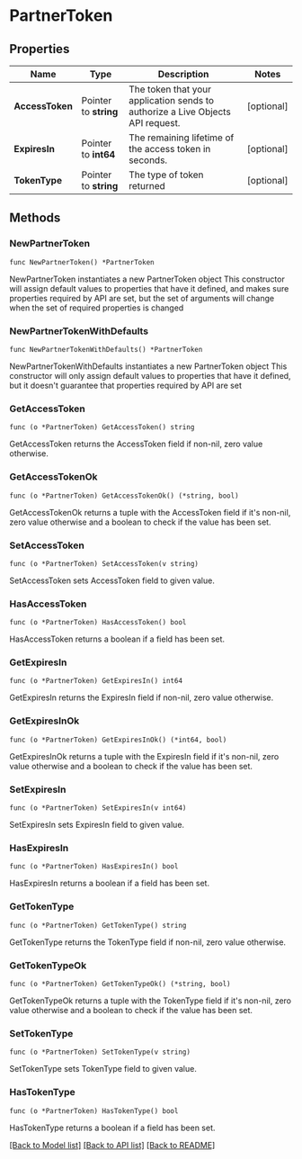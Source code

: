 # PartnerToken

## Properties

Name | Type | Description | Notes
------------ | ------------- | ------------- | -------------
**AccessToken** | Pointer to **string** | The token that your application sends to authorize a Live Objects API request. | [optional] 
**ExpiresIn** | Pointer to **int64** | The remaining lifetime of the access token in seconds. | [optional] 
**TokenType** | Pointer to **string** | The type of token returned | [optional] 

## Methods

### NewPartnerToken

`func NewPartnerToken() *PartnerToken`

NewPartnerToken instantiates a new PartnerToken object
This constructor will assign default values to properties that have it defined,
and makes sure properties required by API are set, but the set of arguments
will change when the set of required properties is changed

### NewPartnerTokenWithDefaults

`func NewPartnerTokenWithDefaults() *PartnerToken`

NewPartnerTokenWithDefaults instantiates a new PartnerToken object
This constructor will only assign default values to properties that have it defined,
but it doesn't guarantee that properties required by API are set

### GetAccessToken

`func (o *PartnerToken) GetAccessToken() string`

GetAccessToken returns the AccessToken field if non-nil, zero value otherwise.

### GetAccessTokenOk

`func (o *PartnerToken) GetAccessTokenOk() (*string, bool)`

GetAccessTokenOk returns a tuple with the AccessToken field if it's non-nil, zero value otherwise
and a boolean to check if the value has been set.

### SetAccessToken

`func (o *PartnerToken) SetAccessToken(v string)`

SetAccessToken sets AccessToken field to given value.

### HasAccessToken

`func (o *PartnerToken) HasAccessToken() bool`

HasAccessToken returns a boolean if a field has been set.

### GetExpiresIn

`func (o *PartnerToken) GetExpiresIn() int64`

GetExpiresIn returns the ExpiresIn field if non-nil, zero value otherwise.

### GetExpiresInOk

`func (o *PartnerToken) GetExpiresInOk() (*int64, bool)`

GetExpiresInOk returns a tuple with the ExpiresIn field if it's non-nil, zero value otherwise
and a boolean to check if the value has been set.

### SetExpiresIn

`func (o *PartnerToken) SetExpiresIn(v int64)`

SetExpiresIn sets ExpiresIn field to given value.

### HasExpiresIn

`func (o *PartnerToken) HasExpiresIn() bool`

HasExpiresIn returns a boolean if a field has been set.

### GetTokenType

`func (o *PartnerToken) GetTokenType() string`

GetTokenType returns the TokenType field if non-nil, zero value otherwise.

### GetTokenTypeOk

`func (o *PartnerToken) GetTokenTypeOk() (*string, bool)`

GetTokenTypeOk returns a tuple with the TokenType field if it's non-nil, zero value otherwise
and a boolean to check if the value has been set.

### SetTokenType

`func (o *PartnerToken) SetTokenType(v string)`

SetTokenType sets TokenType field to given value.

### HasTokenType

`func (o *PartnerToken) HasTokenType() bool`

HasTokenType returns a boolean if a field has been set.


[[Back to Model list]](../README.md#documentation-for-models) [[Back to API list]](../README.md#documentation-for-api-endpoints) [[Back to README]](../README.md)


